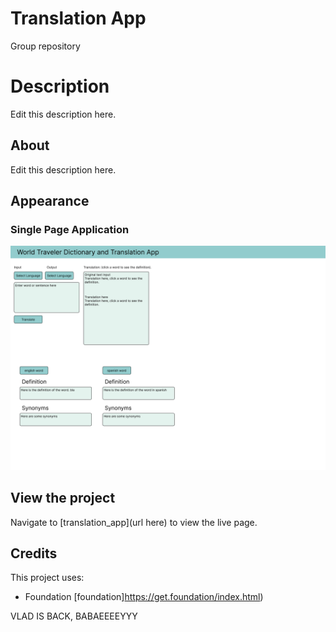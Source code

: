 # Translation App
Group repository

# Description

Edit this description here.


## About

Edit this description here.

## Appearance


### Single Page Application

![wireframe](./assets/images/project-wireframe-desktop_1.png)


## View the project

Navigate to [translation_app](url here) to view the live page. 

## Credits

This project uses:

 - Foundation [foundation]https://get.foundation/index.html)

VLAD IS BACK, BABAEEEEYYY